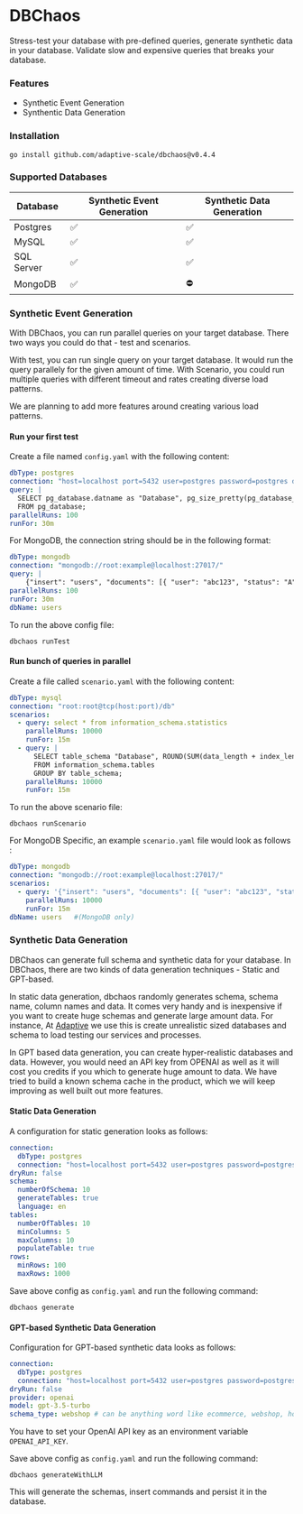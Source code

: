 # DBChaos
 
Stress-test your database with pre-defined queries, generate synthetic data in your database. Validate slow and expensive queries that breaks your database.

### Features
- Synthetic Event Generation
- Synthentic Data Generation
  
### Installation

```shell
go install github.com/adaptive-scale/dbchaos@v0.4.4
```

### Supported Databases

| Database  | Synthetic Event Generation | Synthetic Data Generation    |
| ------------- | -----------------------|-------------------------------|
| Postgres | ✅ | ✅ |
| MySQL  | ✅  | ✅ |
| SQL Server  | ✅  | ✅ |
| MongoDB  | ✅  | ⛔ |

### Synthetic Event Generation
With DBChaos, you can run parallel queries on your target database. There two ways you could do that - test and scenarios.

With test, you can run single query on your target database. It would run the query parallely for the given amount of time. With Scenario, you could run multiple queries with different timeout and rates creating diverse load patterns.

We are planning to add more features around creating various load patterns.

#### Run your first test

Create a file named `config.yaml` with the following content:
```yaml
dbType: postgres
connection: "host=localhost port=5432 user=postgres password=postgres dbname=postgres sslmode=disable"
query: |
  SELECT pg_database.datname as "Database", pg_size_pretty(pg_database_size(pg_database.datname)) as "Size"
  FROM pg_database;
parallelRuns: 100
runFor: 30m
```

For MongoDB, the connection string should be in the following format:
```yaml
dbType: mongodb
connection: "mongodb://root:example@localhost:27017/"
query: |
    {"insert": "users", "documents": [{ "user": "abc123", "status": "A" }]}
parallelRuns: 100
runFor: 30m
dbName: users
```

To run the above config file:

```shell
dbchaos runTest 
```

#### Run bunch of queries in parallel

Create a file called `scenario.yaml` with the following content:

```yaml
dbType: mysql
connection: "root:root@tcp(host:port)/db"
scenarios:
  - query: select * from information_schema.statistics
    parallelRuns: 10000
    runFor: 15m
  - query: |
      SELECT table_schema "Database", ROUND(SUM(data_length + index_length) / 1024 / 1024, 2) "Size (MB)"
      FROM information_schema.tables
      GROUP BY table_schema;
    parallelRuns: 10000
    runFor: 15m
```

To run the above scenario file:

```shell
dbchaos runScenario 
```

For MongoDB Specific, an example `scenario.yaml` file would look as follows : 
```yaml
dbType: mongodb
connection: "mongodb://root:example@localhost:27017/"
scenarios:
  - query: '{"insert": "users", "documents": [{ "user": "abc123", "status": "A" }]}'
    parallelRuns: 10000
    runFor: 15m
dbName: users   #(MongoDB only)
```

### Synthetic Data Generation
DBChaos can generate full schema and synthetic data for your database. In DBChaos, there are two kinds of data generation techniques - Static and GPT-based. 

In static data generation, dbchaos randomly generates schema, schema name, column names and data. It comes very handy and is inexpensive if you want to create huge schemas and generate large amount data. For instance, At [Adaptive](https://adaptive.live) we use this is create unrealistic sized databases and schema to load testing our services and processes.

In GPT based data generation, you can create hyper-realistic databases and data. However, you would need an API key from OPENAI as well as it will cost you credits if you which to generate huge amount to data. We have tried to build a known schema cache in the product, which we will keep improving as well built out more features. 

#### Static Data Generation

A configuration for static generation looks as follows:
```yaml
connection: 
  dbType: postgres
  connection: "host=localhost port=5432 user=postgres password=postgres dbname=postgres sslmode=disable"
dryRun: false
schema: 
  numberOfSchema: 10
  generateTables: true
  language: en
tables:
  numberOfTables: 10
  minColumns: 5
  maxColumns: 10
  populateTable: true
rows:
  minRows: 100
  maxRows: 1000
```

Save above config as `config.yaml` and run the following command:
```shell
dbchaos generate
```

#### GPT-based Synthetic Data Generation 

Configuration for GPT-based synthetic data looks as follows:

```yaml
connection: 
  dbType: postgres
  connection: "host=localhost port=5432 user=postgres password=postgres dbname=postgres sslmode=disable"
dryRun: false
provider: openai
model: gpt-3.5-turbo
schema_type: webshop # can be anything word like ecommerce, webshop, hospital etc
```

You have to set your OpenAI API key as an environment variable `OPENAI_API_KEY`.

Save above config as `config.yaml` and run the following command:
```shell
dbchaos generateWithLLM
```

This will generate the schemas, insert commands and persist it in the database.
